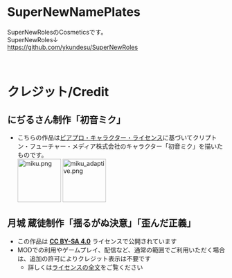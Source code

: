 # SuperNewNamePlates

SuperNewRolesのCosmeticsです。<br>
SuperNewRoles↓<br>
https://github.com/ykundesu/SuperNewRoles<br>
<br>
<br>

# クレジット/Credit
## にぢるさん制作「初音ミク」
- こちらの作品は<a href="http://piapro.jp/license/pcl/summary">ピアプロ・キャラクター・ライセンス</a>に基づいてクリプトン・フューチャー・メディア株式会社のキャラクター「初音ミク」を描いたものです。  
  <img src = hats\miku.png width="100" title = miku.png>
  <img src = hats\miku_climb.png width="100" title = miku_adaptive.png>

## 月城 蔵徒制作「揺るがぬ決意」「歪んだ正義」
- この作品は **[CC BY-SA 4.0](https://creativecommons.org/licenses/by-sa/4.0/deed.ja)** ライセンスで公開されています
- MODでの利用やゲームプレイ、配信など、通常の範囲でご利用いただく場合は、追加の許可によりクレジット表示は不要です
  - 詳しくは[ライセンスの全文](https://github.com/SuperNewRoles/SuperNewCosmetics/pull/86)をご覧ください
